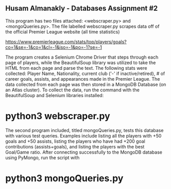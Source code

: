 ## Husam Almanakly - Databases Assignment #2

This program has two files attached: <webscraper.py> and <mongoQueries.py>. The file 
labelled webscraper.py scrapes data off of the official Premier League website (all time statistics)

https://www.premierleague.com/stats/top/players/goals?co=1&se=-1&co=1&cl=-1&iso=-1&po=-1?se=-1

The program creates a Selenium Chrome Driver that steps through each page of players, while 
the BeautifulSoup library was utilized to take the HTML from each page and parse the text. 
The following stats were collected: Player Name, Nationality, current club ('-' if 
inactive/retired), # of career goals, assists, and appearances made in the Premier League. 
The data collected from each page was then stored in a MongoDB Database (on an Atlas 
cluster). To collect the data, run the command with the BeautifulSoup and Selenium 
libraries installed: 

# python3 webscraper.py

The second program included, titled mongoQueries.py, tests this database with various 
test queries. Examples include listing all the players with +50 goals and +50 assists, 
listing the players who have had +200 goal contributions (assists+goals), and listing the 
players with the best Goal/Game ratio. After connecting successfully to the MongoDB database
using PyMongo, run the script with 

# python3 mongoQueries.py
